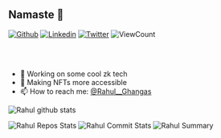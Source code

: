## Namaste 🙏

[![Github](https://img.shields.io/badge/-Github-000?style=flat&logo=Github&logoColor=white)](https://github.com/rahulghangas)
[![Linkedin](https://img.shields.io/badge/-LinkedIn-blue?style=flat&logo=Linkedin&logoColor=white)](https://www.linkedin.com/in/rahul-ghangas-675917136)
[![Twitter](https://img.shields.io/badge/-Twitter-1ca0f1?style=flat&labelColor=1ca0f1&logo=twitter&logoColor=white)](https://twitter.com/https://twitter.com/Rahul__Ghangas)
 <img alt="ViewCount" src="https://komarev.com/ghpvc/?username=rahulghangas" />

<br />
<br />

- 🔎 Working on some cool zk tech
- 🤝 Making NFTs more accessible
- 📫 How to reach me: <a href="https://twitter.com/Rahul__Ghangas">@Rahul__Ghangas</a> 


![Rahul github stats](https://github-readme-stats.vercel.app/api?username=borsemayur2&theme=radical&show_icons=true&count_private=true)

![Rahul Repos Stats](https://github-profile-summary-cards.vercel.app/api/cards/repos-per-language?username=rahulghangas&theme=solarized_dark)
![Rahul Commit Stats](https://github-profile-summary-cards.vercel.app/api/cards/most-commit-language?username=rahulghangas&theme=solarized_dark)
![Rahul Summary](https://github-profile-summary-cards.vercel.app/api/cards/profile-details?username=rahulghangas&theme=solarized_dark)


<!--
**Languages and Tools:**  

<code><img height="40" src="https://raw.githubusercontent.com/rahulghangas/rahulghangas/master/assets/jupyter-notebook.png"></code>
<code><img height="40" src="https://raw.githubusercontent.com/rahulghangas/rahulghangas/master/assets/python.png"></code>
<code><img height="40" src="https://raw.githubusercontent.com/rahulghangas/rahulghangas/master/assets/rust.png"></code>
<code><img height="40" src="https://raw.githubusercontent.com/rahulghangas/rahulghangas/master/assets/javascript.png"></code>
<code><img height="40" src="https://raw.githubusercontent.com/rahulghangas/rahulghangas/master/assets/php.png"></code>
<code><img height="40" src="https://raw.githubusercontent.com/rahulghangas/rahulghangas/master/assets/visual-studio-code.png"></code>
<code><img height="40" src="https://raw.githubusercontent.com/rahulghangas/rahulghangas/master/assets/vim.png"></code>
-->
